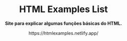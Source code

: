 <h1 align="center" font-weight: bold;">HTML Examples List</h1>

<p align="center">
    <b>Site para explicar algumas funções básicas do HTML.</b>
</p>

<p align="center">
    https://htmlexamples.netlify.app/
</p>
